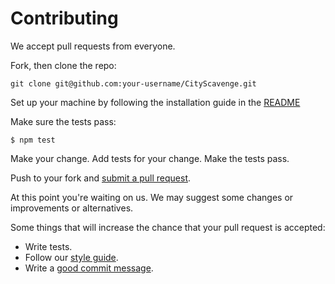 # Contributing

We accept pull requests from everyone.

Fork, then clone the repo:

    git clone git@github.com:your-username/CityScavenge.git

Set up your machine by following the installation guide in the [README](README.md)

Make sure the tests pass:
```
$ npm test
```

Make your change. Add tests for your change. Make the tests pass.

Push to your fork and [submit a pull request][pr].

[pr]: https://github.com/FuturisticSalamander/CityScavenge/compare/

At this point you're waiting on us. We may suggest some changes
or improvements or alternatives.

Some things that will increase the chance that your pull request is accepted:

* Write tests.
* Follow our [style guide][style].
* Write a [good commit message][commit].

[style]: https://github.com/airbnb/javascript
[commit]: http://chris.beams.io/posts/git-commit/#seven-rules